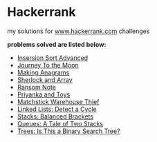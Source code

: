 # Hackerrank
my solutions for www.hackerrank.com challenges

**problems solved are listed below:**

* [Insersion Sort Advanced](
	https://www.hackerrank.com/challenges/insertion-sort)
* [Journey To the Moon](
	https://www.hackerrank.com/challenges/journey-to-the-moon)
* [Making Anagrams](
	https://www.hackerrank.com/challenges/ctci-making-anagrams)
* [Sherlock and Array](
	https://www.hackerrank.com/challenges/sherlock-and-array)
* [Ransom Note](
	https://www.hackerrank.com/challenges/ctci-ransom-note)
* [Priyanka and Toys](
	https://www.hackerrank.com/challenges/priyanka-and-toys)
* [Matchstick Warehouse Thief](
	https://www.hackerrank.com/contests/codeagon/challenges/robber-and-warehouse)
* [Linked Lists: Detect a Cycle](
	https://www.hackerrank.com/challenges/ctci-linked-list-cycle)
* [Stacks: Balanced Brackets](
	https://www.hackerrank.com/challenges/ctci-balanced-brackets)
* [Queues: A Tale of Two Stacks](
	https://www.hackerrank.com/challenges/ctci-queue-using-two-stacks)
* [Trees: Is This a Binary Search Tree?](
	https://www.hackerrank.com/challenges/ctci-is-binary-search-tree)
